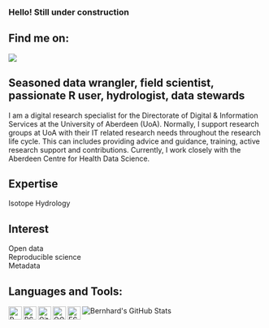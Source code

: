 ### Hello! Still under construction

## Find me on:
[<img src="https://upload.wikimedia.org/wikipedia/commons/thumb/a/aa/ResearchGate_Logo.png/220px-ResearchGate_Logo.png">](https://www.researchgate.net/profile/Bernhard_Scheliga)


## Seasoned data wrangler, field scientist, passionate R user, hydrologist, data stewards 

I am a digital research specialist for the Directorate of Digital & Information Services at the University of Aberdeen (UoA). Normally, I support research groups at UoA with their IT related research needs throughout the research life cycle. This can includes providing advice and guidance, training, active research support and contributions. Currently, I work closely with the Aberdeen Centre for Health Data Science.

## Expertise
Isotope Hydrology



## Interest
Open data  
Reproducible science  
Metadata


## Languages and Tools:
<img align="left" alt="R-project" width="26px" src="https://www.r-project.org/Rlogo.png" />
<img align="left" alt="RStudio" width="26px" src="https://d33wubrfki0l68.cloudfront.net/521a038ed009b97bf73eb0a653b1cb7e66645231/8e3fd/assets/img/rstudio-icon.png" />
<img align="left" alt="GitHub" width="26px" src="https://github.githubassets.com/images/modules/logos_page/GitHub-Mark.png" />
<img align="left" alt="QGIS" width="26px" src="https://gis-ops.com/wp-content/uploads/2019/12/qgis_logo.png" />
<img align="left" alt="ESRI ArcGIS" width="26px" src="https://upload.wikimedia.org/wikipedia/commons/thumb/d/df/ArcGIS_logo.png/600px-ArcGIS_logo.png" />  


<img align="left" alt="Bernhard's GitHub Stats" src="https://github-readme-stats.codestackr.vercel.app/api?username=BScheliga&show_icons=true&hide_border=true" />  
